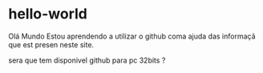 # hello-world
Olá Mundo
 Estou aprendendo a utilizar o github coma ajuda das informaçã  que est presen neste site.
 
 
 
 sera que tem disponivel github para pc 32bits ?
